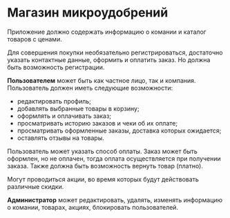  # Магазин микроудобрений
 Приложение должно содержать информацию о комании и каталог товаров с ценами.
 
 Для совершения покупки необязательно регистрироваться, достаточно указать контактные данные, оформить и оплатить заказ. Но должна быть возможность регистрации. 
 
 __Пользователем__ может быть как частное лицо, так и компания.
 Пользователь должен иметь следующие возможности:
 * редактировать профиль;
 * добавлять выбранные товары в корзину;
 * оформлять и оплачивать заказ;
 * просматривать историю заказов и чеки об их оплате;
 * просматривать оформленные заказы, доставка которых ожидается;
 * оставлять отзывы на товары.

 Пользователь может указать способ оплаты. Заказ может быть оформлен, но не оплачен, тогда оплата осуществляется при получении заказа. Также должна быть возможность вернуть товар (платно).
 
 Могут проводиться акции, во время которых будут действовать различные скидки.
 
 __Администратор__ может редактировать, удалять, изменять информацию о комании, товарах, акциях, блокировать пользователей.
